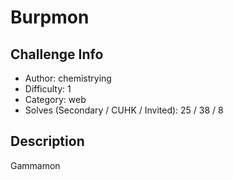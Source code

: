 # Burpmon

## Challenge Info
- Author: chemistrying
- Difficulty: 1
- Category: web
- Solves (Secondary / CUHK / Invited): 25 / 38 / 8

## Description
Gammamon
